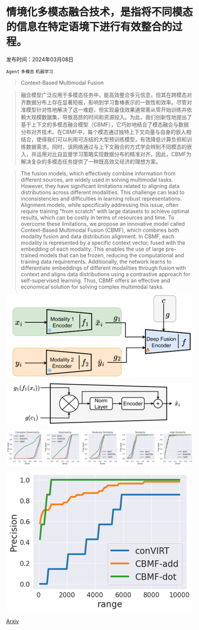 # 情境化多模态融合技术，是指将不同模态的信息在特定语境下进行有效整合的过程。

发布时间：2024年03月08日

`Agent` `多模态` `机器学习`

> Context-Based Multimodal Fusion

> 融合模型广泛应用于多模态任务中，能高效整合多元信息，但其在跨模态对齐数据分布上存在显著短板，影响到学习鲁棒表示的一致性和效率。尽管对准模型针对性地解决了这一难题，但实现最佳效果通常需从零开始训练并依赖大规模数据集，导致高昂的时间和资源投入。为此，我们创新性地提出了基于上下文的多模态融合模型（CBMF），它巧妙地结合了模态融合与数据分布对齐技术。在CBMF中，每个模态通过独特上下文向量与自身的嵌入相结合，使得我们可以利用可冻结的大型预训练模型，有效降低计算负担和训练数据需求。同时，该网络通过与上下文融合的方式学会辨别不同模态的嵌入，并运用对比自监督学习策略实现数据分布的精准对齐。因此，CBMF为解决复杂的多模态任务提供了一种既高效又经济的理想方案。

> The fusion models, which effectively combine information from different sources, are widely used in solving multimodal tasks. However, they have significant limitations related to aligning data distributions across different modalities. This challenge can lead to inconsistencies and difficulties in learning robust representations. Alignment models, while specifically addressing this issue, often require training "from scratch" with large datasets to achieve optimal results, which can be costly in terms of resources and time. To overcome these limitations, we propose an innovative model called Context-Based Multimodal Fusion (CBMF), which combines both modality fusion and data distribution alignment. In CBMF, each modality is represented by a specific context vector, fused with the embedding of each modality. This enables the use of large pre-trained models that can be frozen, reducing the computational and training data requirements. Additionally, the network learns to differentiate embeddings of different modalities through fusion with context and aligns data distributions using a contrastive approach for self-supervised learning. Thus, CBMF offers an effective and economical solution for solving complex multimodal tasks.

![情境化多模态融合技术，是指将不同模态的信息在特定语境下进行有效整合的过程。](../../../paper_images/2403.04650/x1.png)

![情境化多模态融合技术，是指将不同模态的信息在特定语境下进行有效整合的过程。](../../../paper_images/2403.04650/x2.png)

![情境化多模态融合技术，是指将不同模态的信息在特定语境下进行有效整合的过程。](../../../paper_images/2403.04650/bahdanau_score.png)

![情境化多模态融合技术，是指将不同模态的信息在特定语境下进行有效整合的过程。](../../../paper_images/2403.04650/retrieval.png)

[Arxiv](https://arxiv.org/abs/2403.04650)